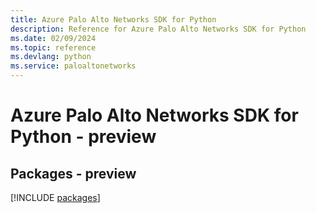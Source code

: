```yaml
---
title: Azure Palo Alto Networks SDK for Python
description: Reference for Azure Palo Alto Networks SDK for Python
ms.date: 02/09/2024
ms.topic: reference
ms.devlang: python
ms.service: paloaltonetworks
---
```

# Azure Palo Alto Networks SDK for Python - preview
## Packages - preview
[!INCLUDE [packages](palo-alto-networks-index.md)]